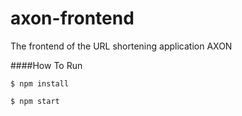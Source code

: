 # axon-frontend
The frontend of the URL shortening application AXON 

####How To Run

`$ npm install`

`$ npm start`
